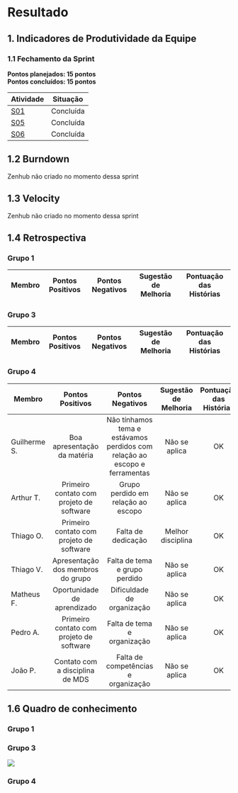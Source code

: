 # Resultado

## 1. Indicadores de Produtividade da Equipe

### 1.1 Fechamento da Sprint 

**Pontos planejados: 15 pontos**
<br>
**Pontos concluídos: 15 pontos**

| Atividade | Situação |
| --------  | :----:   |
| [S01](https://github.com/fga-eps-mds/Projeto01/issues/1)      |Concluída | 
| [S05](https://github.com/fga-eps-mds/Projeto01/issues/5)      |Concluída | 
| [S06](https://github.com/fga-eps-mds/Projeto01/issues/6)      |Concluída | 


## 1.2 Burndown
Zenhub não criado no momento dessa sprint

## 1.3 Velocity   
Zenhub não criado no momento dessa sprint

## 1.4 Retrospectiva 

### Grupo 1

| Membro | Pontos Positivos | Pontos Negativos | Sugestão de Melhoria | Pontuação das Histórias |
| --------  | :----:   | :----:   | :----:   | :----:   |

### Grupo 3

| Membro | Pontos Positivos | Pontos Negativos | Sugestão de Melhoria | Pontuação das Histórias |
| --------  | :----:   | :----:   | :----:   | :----:   |


### Grupo 4

| Membro | Pontos Positivos | Pontos Negativos | Sugestão de Melhoria | Pontuação das Histórias |
| --------  | :----:   | :----:   | :----:   | :----:   |
| Guilherme S. | Boa apresentação da matéria  | Não tínhamos tema e estávamos perdidos com relação ao escopo e ferramentas | Não se aplica | OK |
| Arthur T. | Primeiro contato com projeto de software | Grupo perdido em relação ao escopo | Não se aplica | OK |
| Thiago O. | Primeiro contato com projeto de software | Falta de dedicação | Melhor disciplina | OK |
| Thiago V. | Apresentação dos membros do grupo | Falta de tema e grupo perdido | Não se aplica | OK |
| Matheus F. | Oportunidade de aprendizado | Dificuldade de organização | Não se aplica | OK |
| Pedro A. | Primeiro contato com projeto de software | Falta de tema e organização | Não se aplica | OK |
| João P. | Contato com a disciplina de MDS | Falta de competências e organização | Não se aplica | OK |



## 1.6 Quadro de conhecimento

### Grupo 1


### Grupo 3

![](../../docs/assets/sprints/grupo_3/quadro_conhecimento_sprint0.png)

### Grupo 4